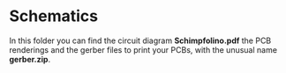 # Schematics

In this folder you can find the circuit diagram **Schimpfolino.pdf** the PCB renderings and the gerber files to print your PCBs, with the unusual name **gerber.zip**.
